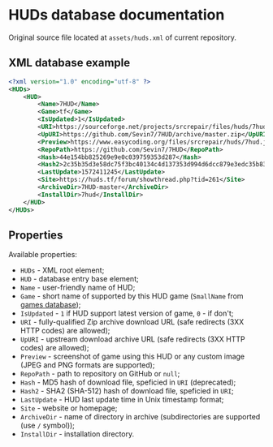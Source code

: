 # HUDs database documentation

Original source file located at `assets/huds.xml` of current repository.

## XML database example

```xml
<?xml version="1.0" encoding="utf-8" ?>
<HUDs>
    <HUD>
        <Name>7HUD</Name>
        <Game>tf</Game>
        <IsUpdated>1</IsUpdated>
        <URI>https://sourceforge.net/projects/srcrepair/files/huds/7hud/7hud_28903d1b.zip</URI>
        <UpURI>https://github.com/Sevin7/7HUD/archive/master.zip</UpURI>
        <Preview>https://www.easycoding.org/files/srcrepair/huds/7hud.jpg</Preview>
        <RepoPath>https://github.com/Sevin7/7HUD</RepoPath>
        <Hash>44e154bb825269e9e0c039759353d287</Hash>
        <Hash2>2c35b35d3e58dc75f3bc40134c4d137353d994d6dcc879e3edc35b837cbe2ae91cda0b2f698741fda17111a4543b7a002534b609de720e5125655d5b23e65217</Hash2>
        <LastUpdate>1572411245</LastUpdate>
        <Site>https://huds.tf/forum/showthread.php?tid=261</Site>
        <ArchiveDir>7HUD-master</ArchiveDir>
        <InstallDir>7hud</InstallDir>
    </HUD>
</HUDs>
```

## Properties

Available properties:

  * `HUDs` - XML root element;
  * `HUD` - database entry base element;
  * `Name` - user-friendly name of HUD;
  * `Game` - short name of supported by this HUD game (`SmallName` from [games database](games-database.md));
  * `IsUpdated` - `1` if HUD support latest version of game, `0` - if don't;
  * `URI` - fully-qualified Zip archive download URL (safe redirects (3XX HTTP codes) are allowed);
  * `UpURI` - upstream download archive URL (safe redirects (3XX HTTP codes) are allowed);
  * `Preview` - screenshot of game using this HUD or any custom image (JPEG and PNG formats are supported);
  * `RepoPath` - path to repository on GitHub or `null`;
  * `Hash` - MD5 hash of download file, speficied in `URI` (deprecated);
  * `Hash2` - SHA2 (SHA-512) hash of download file, speficied in `URI`;
  * `LastUpdate` - HUD last update time in Unix timestamp format;
  * `Site` - website or homepage;
  * `ArchiveDir` - name of directory in archive (subdirectories are supported (use `/` symbol));
  * `InstallDir` - installation directory.
